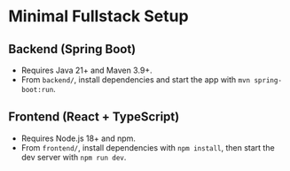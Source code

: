 # Minimal Fullstack Setup

## Backend (Spring Boot)
- Requires Java 21+ and Maven 3.9+.
- From `backend/`, install dependencies and start the app with `mvn spring-boot:run`.

## Frontend (React + TypeScript)
- Requires Node.js 18+ and npm.
- From `frontend/`, install dependencies with `npm install`, then start the dev server with `npm run dev`.
